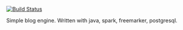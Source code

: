 [![Build Status](https://travis-ci.org/biomaks/simple-blog.png?branch=master)](https://travis-ci.org/biomaks/simple-blog)

Simple blog engine.
Written with java, spark, freemarker, postgresql.